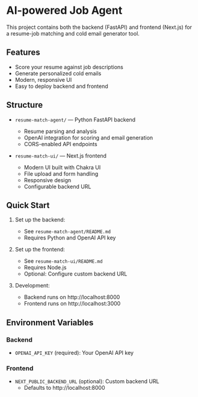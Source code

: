 # AI-powered Job Agent

This project contains both the backend (FastAPI) and frontend (Next.js) for a resume-job matching and cold email generator tool.

## Features

- Score your resume against job descriptions
- Generate personalized cold emails
- Modern, responsive UI
- Easy to deploy backend and frontend

## Structure

- `resume-match-agent/` — Python FastAPI backend
  - Resume parsing and analysis
  - OpenAI integration for scoring and email generation
  - CORS-enabled API endpoints

- `resume-match-ui/` — Next.js frontend
  - Modern UI built with Chakra UI
  - File upload and form handling
  - Responsive design
  - Configurable backend URL

## Quick Start

1. Set up the backend:
   - See `resume-match-agent/README.md`
   - Requires Python and OpenAI API key

2. Set up the frontend:
   - See `resume-match-ui/README.md`
   - Requires Node.js
   - Optional: Configure custom backend URL

3. Development:
   - Backend runs on http://localhost:8000
   - Frontend runs on http://localhost:3000

## Environment Variables

### Backend
- `OPENAI_API_KEY` (required): Your OpenAI API key

### Frontend
- `NEXT_PUBLIC_BACKEND_URL` (optional): Custom backend URL
  - Defaults to http://localhost:8000 